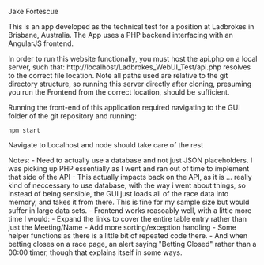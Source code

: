 Jake Fortescue

This is an app developed as the technical test for a position at Ladbrokes
 in Brisbane, Australia.
 The App uses a PHP backend interfacing with an AngularJS frontend.

 In order to run this website functionally, you must host the api.php on a local server, such that:
 	http://localhost/Ladbrokes_WebUI_Test/api.php 
 resolves to the correct file location. Note all paths used are relative to the git directory structure, so running this 
 server directly after cloning, presuming you run the Frontend from the correct location, should be sufficient.

 Running the front-end of this application required navigating to the GUI folder of the git repository and running:
 ```
 npm start
 ```
 Navigate to Localhost and node should take care of the rest

 Notes:
 	- Need to actually use a database and not just JSON placeholders. I was picking up PHP essentially as I went and ran out of time to implement that side of the API
 			- This actually impacts back on the API, as it is ... really kind of neccessary to use  database, with the way i went about things, so instead of being
 			sensible, the GUI just loads all of the race data into memory, and takes it from there. This is fine for my sample size but would suffer in large data sets.
 	- Frontend works reasoably well, with a little more time I would:
 		- Expand the links to cover the entire table entry rather than just the Meeting/Name
 		- Add more sorting/exception handling
 		- Some helper functions as there is a little bit of repeated code there.
 		- And when betting closes on a race page, an alert saying "Betting Closed" rather than a 00:00 timer, though that explains itself in some ways.
